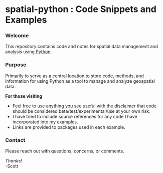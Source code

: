 # spatial-python : Code Snippets and Examples

### Welcome
This repository contains code and notes for spatial data management and analysis using [Python](https://www.python.org).

### Purpose
Primarily to serve as a central location to store code, methods, and information for using Python as a tool to manage and analyze geospatial data.

**For those visiting**
* Feel free to use anything you see useful with the disclaimer that code should be considered beta/test/experimental/use at your own risk.
* I have tried to include source references for any code I have incorporated into my examples.
* Links are provided to packages used in each example.

### Contact
Please reach out with questions, concerns, or comments.

*Thanks!* \
-Scott
